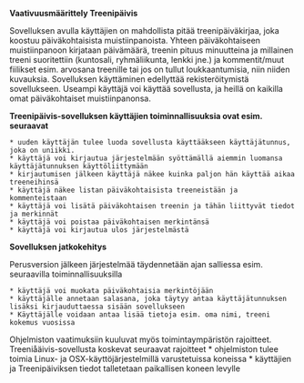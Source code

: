 **Vaativuusmäärittely Treenipäivis**

Sovelluksen avulla käyttäjien on mahdollista pitää treenipäiväkirjaa, joka koostuu päiväkohtaisista muistiinpanoista.
Yhteen päiväkohtaiseen muistiinpanoon kirjataan päivämäärä, treenin pituus minuutteina ja millainen treeni
suoritettiin (kuntosali, ryhmäliikunta, lenkki jne.) ja kommentit/muut fiilikset esim. arvosana treenille tai jos on
tullut loukkaantumisia, niin niiden kuvauksia. Sovelluksen käyttäminen edellyttää rekisteröitymistä sovellukseen. 
Useampi käyttäjä voi käyttää sovellusta, ja heillä on kaikilla omat päiväkohtaiset muistiinpanonsa.

**Treenipäivis-sovelluksen käyttäjien toiminnallisuuksia ovat esim. seuraavat**
           
    * uuden käyttäjän tulee luoda sovellusta käyttääkseen käyttäjätunnus, joka on uniikki.
    * käyttäjä voi kirjautua järjestelmään syöttämällä aiemmin luomansa käyttäjätunnuksen käyttöliittymään 
    * kirjautumisen jälkeen käyttäjä näkee kuinka paljon hän käyttää aikaa treeneihinsä 
    * käyttäjä näkee listan päiväkohtaisista treeneistään ja kommenteistaan
    * käyttäjä voi lisätä päiväkohtaisen treenin ja tähän liittyvät tiedot ja merkinnät
    * käyttäjä voi poistaa päiväkohtaisen merkintänsä
    * käyttäjä voi kirjautua ulos järjestelmästä

**Sovelluksen jatkokehitys**

Perusversion jälkeen järjestelmää täydennetään ajan salliessa esim. seuraavilla toiminnallisuuksilla 

    * käyttäjä voi muokata päiväkohtaisia merkintöjään
    * käyttäjälle annetaan salasana, joka täytyy antaa käyttäjätunnuksen lisäksi kirjauduttaessa sisään sovellukseen 
    * Käyttäjälle voidaan antaa lisää tietoja esim. oma nimi, treeni kokemus vuosissa 
    
Ohjelmiston vaatimuksiin kuuluvat myös toimintaympäristön rajoitteet. Treeniåäivis-sovellusta koskevat seuraavat rajoitteet
    * ohjelmiston tulee toimia Linux- ja OSX-käyttöjärjestelmillä varustetuissa koneissa 
    * käyttäjien ja Treenipäiviksen tiedot talletetaan paikallisen koneen levylle 
